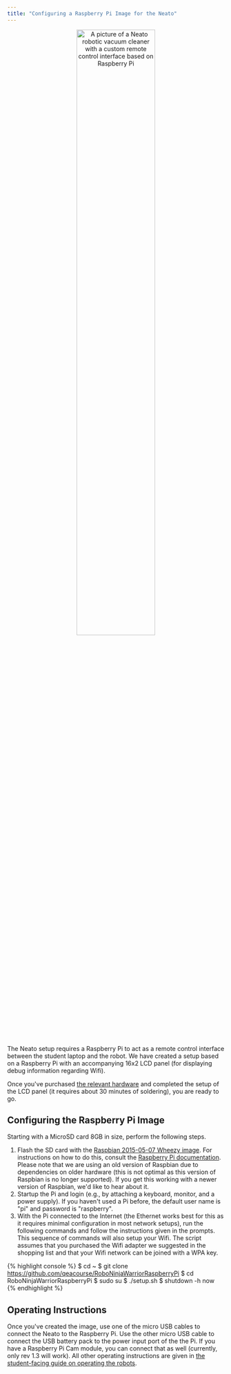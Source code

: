 ```yaml
---
title: "Configuring a Raspberry Pi Image for the Neato"
---
```


<p align="center"> <img src="../website_graphics/neato_overview.jpeg" alt="A picture of a Neato robotic vacuum cleaner with a custom remote control interface based on Raspberry Pi" width="60%" height="60%">
</p>

The Neato setup requires a Raspberry Pi to act as a remote control interface between the student laptop and the robot. We have created a setup based on a Raspberry Pi with an accompanying 16x2 LCD panel (for displaying debug information regarding Wifi).

Once you've purchased [the relevant hardware](shopping_list) and completed the setup of the LCD panel (it requires about 30 minutes of soldering), you are ready to go.

## Configuring the Raspberry Pi Image

Starting with a MicroSD card 8GB in size, perform the following steps.

1. Flash the SD card with the [Raspbian 2015-05-07 Wheezy image](https://downloads.raspberrypi.org/raspbian/images/raspbian-2015-05-07/2015-05-05-raspbian-wheezy.zip).  For instructions on how to do this, consult the [Raspberry Pi documentation](https://www.raspberrypi.org/documentation/installation/installing-images/).  Please note that we are using an old version of Raspbian due to dependencies on older hardware (this is not optimal as this version of Raspbian is no longer supported).  If you get this working with a newer version of Raspbian, we'd like to hear about it.
2. Startup the Pi and login (e.g., by attaching a keyboard, monitor, and a power supply).  If you haven't used a Pi before, the default user name is "pi" and password is "raspberry".
3. With the Pi connected to the Internet (the Ethernet works best for this as it requires minimal configuration in most network setups), run the following commands and follow the instructions given in the prompts.  This sequence of commands will also setup your Wifi.  The script assumes that you purchased the Wifi adapter we suggested in the shopping list and that your Wifi network can be joined with a WPA key.

{% highlight console %}
$ cd ~
$ git clone https://github.com/qeacourse/RoboNinjaWarriorRaspberryPi
$ cd RoboNinjaWarriorRaspberryPi
$ sudo su
$ ./setup.sh
$ shutdown -h now
{% endhighlight %}

## Operating Instructions

Once you've created the image, use one of the micro USB cables to connect the Neato to the Raspberry Pi.  Use the other micro USB cable to connect the USB battery pack to the power input port of the the Pi.  If you have a Raspberry Pi Cam module, you can connect that as well (currently, only rev 1.3 will work).  All other operating instructions are given in [the student-facing guide on operating the robots](meet_your_neato).
